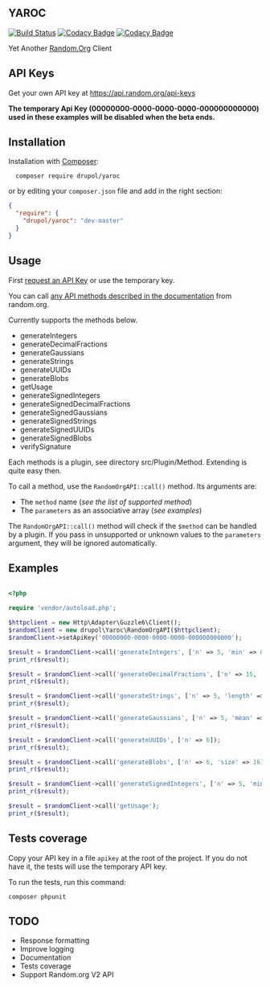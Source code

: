 ## YAROC
[![Build Status](https://travis-ci.org/drupol/yaroc.svg?branch=master)](https://travis-ci.org/drupol/yaroc) [![Codacy Badge](https://api.codacy.com/project/badge/Grade/7231dd2876b14e90a02cd1df9055309b)](https://www.codacy.com/app/drupol/yaroc) [![Codacy Badge](https://api.codacy.com/project/badge/Coverage/7231dd2876b14e90a02cd1df9055309b)](https://www.codacy.com/app/drupol/yaroc)

Yet Another [Random.Org](https://random.org) Client

## API Keys
Get your own API key at https://api.random.org/api-keys
 
__The temporary Api Key (00000000-0000-0000-0000-000000000000) used in these examples will be disabled when the beta ends.__
 
## Installation

Installation with [Composer](https://getcomposer.org/):

```
  composer require drupol/yaroc
```

or by editing your ```composer.json``` file and add in the right section:

```json
{
  "require": {
    "drupol/yaroc": "dev-master"
  }
}
```

## Usage
First [request an API Key](https://api.random.org/api-keys) or use the temporary key.

You can call [any API methods described in the documentation](https://api.random.org/json-rpc/1/basic) from random.org.

Currently supports the methods below.

- generateIntegers
- generateDecimalFractions
- generateGaussians
- generateStrings
- generateUUIDs
- generateBlobs
- getUsage
- generateSignedIntegers
- generateSignedDecimalFractions
- generateSignedGaussians
- generateSignedStrings
- generateSignedUUIDs
- generateSignedBlobs
- verifySignature

Each methods is a plugin, see directory src/Plugin/Method. Extending is quite easy then.

To call a method, use the ```RandomOrgAPI::call()``` method. Its arguments are:

- The ```method``` name (_see the list of supported method_)
- The ```parameters``` as an associative array (_see examples_)

The ```RandomOrgAPI::call()``` method will check if the ```$method``` can be handled by a plugin.
If you pass in unsupported or unknown values to the ```parameters``` argument, they will be ignored automatically.

## Examples

```php

<?php

require 'vendor/autoload.php';

$httpclient = new Http\Adapter\Guzzle6\Client();
$randomClient = new drupol\Yaroc\RandomOrgAPI($httpclient);
$randomClient->setApiKey('00000000-0000-0000-0000-000000000000');

$result = $randomClient->call('generateIntegers', ['n' => 5, 'min' => 0, 'max' => 100]);
print_r($result);

$result = $randomClient->call('generateDecimalFractions', ['n' => 15, 'decimalPlaces' => 6]);
print_r($result);

$result = $randomClient->call('generateStrings', ['n' => 5, 'length' => 20]);
print_r($result);

$result = $randomClient->call('generateGaussians', ['n' => 5, 'mean' => 5, 'standardDeviation' => 3, 'significantDigits' => 3]);
print_r($result);

$result = $randomClient->call('generateUUIDs', ['n' => 6]);
print_r($result);

$result = $randomClient->call('generateBlobs', ['n' => 6, 'size' => 16]);
print_r($result);

$result = $randomClient->call('generateSignedIntegers', ['n' => 5, 'min' => 0, 'max' => 40]);
print_r($result);

$result = $randomClient->call('getUsage');
print_r($result);

```

## Tests coverage

Copy your API key in a file ```apikey``` at the root of the project. If you do not have it, the tests will use the temporary API key.

To run the tests, run this command:

```
composer phpunit
```

## TODO

- Response formatting
- Improve logging
- Documentation
- Tests coverage
- Support Random.org V2 API
